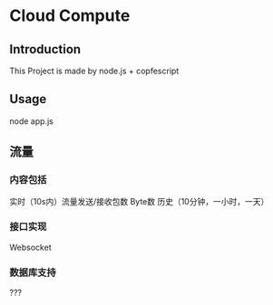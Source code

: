 # Cloud Compute
## Introduction
This Project is made by node.js + copfescript
## Usage
node app.js
## 流量
### 内容包括
实时（10s内）流量发送/接收包数 Byte数
历史（10分钟，一小时，一天）
### 接口实现
Websocket
### 数据库支持
???
